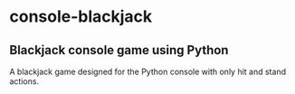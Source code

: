 # console-blackjack
## Blackjack console game using Python
A blackjack game designed for the Python console with only hit and stand actions.
